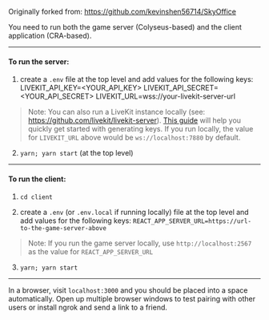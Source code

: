 Originally forked from: https://github.com/kevinshen56714/SkyOffice

You need to run both the game server (Colyseus-based) and the client application (CRA-based).

---

#### To run the server:
1. create a `.env` file at the top level and add values for the following keys:
LIVEKIT_API_KEY=<YOUR_API_KEY>
LIVEKIT_API_SECRET=<YOUR_API_SECRET>
LIVEKIT_URL=wss://your-livekit-server-url


> Note: You can also run a LiveKit instance locally (see: https://github.com/livekit/livekit-server). [This guide](https://docs.livekit.io/guides/getting-started) 
> will help you quickly get started with generating keys. If you run locally, the value for `LIVEKIT_URL` above would be `ws://localhost:7880` by default.

2. `yarn; yarn start` (at the top level)

---

#### To run the client:
1. `cd client`

2. create a `.env` (or `.env.local` if running locally) file at the top level and add values for the following keys:
`REACT_APP_SERVER_URL=https://url-to-the-game-server-above`

> Note: If you run the game server locally, use `http://localhost:2567` as the value for `REACT_APP_SERVER_URL`

3. `yarn; yarn start`

---

In a browser, visit `localhost:3000` and you should be placed into a space automatically. Open up multiple browser windows to test pairing with other users or install ngrok and send a link to a friend.
